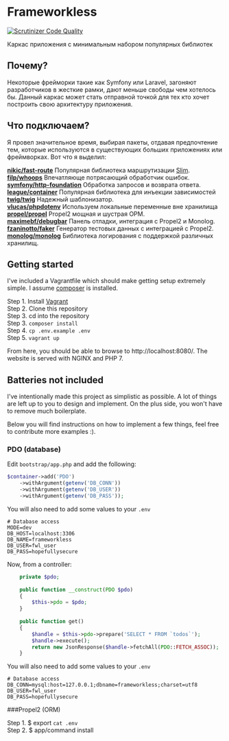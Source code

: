 # Frameworkless
[![Scrutinizer Code Quality](https://scrutinizer-ci.com/g/dimaxz/frameworkless/badges/quality-score.png?b=master)](https://scrutinizer-ci.com/g/dimaxz/frameworkless/?branch=master)

Каркас приложения с минимальным набором популярных библиотек

## Почему?
Некоторые фрейморки такие как Symfony или Laravel, загоняют разработчиков в жесткие рамки, дают меньше свободы чем хотелось бы. Данный каркас может стать 
отправной точкой для тех кто хочет построить свою архитектуру приложения.

## Что подключаем?
Я провел значительное время, выбирая пакеты, отдавая предпочтение тем, которые используются в существующих больших приложениях или фреймворках. Вот что я выделил:

**[nikic/fast-route](https://github.com/nikic/FastRoute)** Популярная библиотека маршрутизации [Slim](http://www.slimframework.com).  
**[filp/whoops](https://github.com/filp/whoops)** Впечатляюще потрясающий обработчик ошибок.  
**[symfony/http-foundation](https://github.com/symfony/http-foundation)** Обработка запросов и возврата ответа.  
**[league/container](https://github.com/thephpleague/container)** Популярная библиотека для инъекции зависимостей  
**[twig/twig](https://github.com/twigphp/Twig)** Надежный шаблонизатор.  
**[vlucas/phpdotenv](https://github.com/vlucas/phpdotenv)** Используем локальные переменные вне хранилища  
**[propel/propel](https://github.com/propelorm/Propel2)** Propel2 мощная и шустрая ОРМ.  
**[maximebf/debugbar](https://github.com/martynbiz/phpdebugbar)** Панель отладки, интеграция с Propel2 и Monolog.  
**[fzaninotto/faker](https://github.com/fzaninotto/Faker)** Генератор тестовых данных с интеграцией с Propel2.  
**[monolog/monolog](https://github.com/Seldaek/monolog)** Библиотека логирования с поддержкой различных хранилищ.  


## Getting started
I've included a Vagrantfile which should make getting setup extremely simple. I assume [composer](https://getcomposer.org) is installed.

Step 1. Install [Vagrant](https://www.vagrantup.com)    
Step 2. Clone this repository  
Step 3. cd into the repository  
Step 3. ```composer install```  
Step 4. ```cp .env.example .env```  
Step 5. ```vagrant up```


From here, you should be able to browse to http://localhost:8080/. The website is served with NGINX and PHP 7.


## Batteries not included
I've intentionally made this project as simplistic as possible. A lot of things are left up to you to design and implement. On the plus side, you won't have to remove much boilerplate.

Below you will find instructions on how to implement a few things, feel free to contribute more examples :). 


### PDO (database)
Edit ``bootstrap/app.php`` and add the following:
```php
$container->add('PDO')
    ->withArgument(getenv('DB_CONN'))
    ->withArgument(getenv('DB_USER'))
    ->withArgument(getenv('DB_PASS'));
```

You will also need to add some values to your ``.env``
```
# Database access
MODE=dev
DB_HOST=localhost:3306
DB_NAME=frameworkless
DB_USER=fwl_user
DB_PASS=hopefullysecure

```

Now, from a controller:
```php
    private $pdo;
    
    public function __construct(PDO $pdo)
    {
        $this->pdo = $pdo;
    }
    
    public function get()
    {
        $handle = $this->pdo->prepare('SELECT * FROM `todos`');
        $handle->execute();
        return new JsonResponse($handle->fetchAll(PDO::FETCH_ASSOC));
    }
```


You will also need to add some values to your ``.env``
```
# Database access
DB_CONN=mysql:host=127.0.0.1;dbname=frameworkless;charset=utf8
DB_USER=fwl_user
DB_PASS=hopefullysecure
```


###Propel2 (ORM)

Step 1. $ export `cat .env`     
Step 2. $ app/command install 
